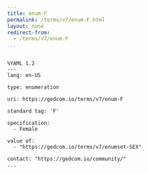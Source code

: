 ```yaml
---
title: enum-F
permalink: /terms/v7/enum-F.html
layout: none
redirect-from:
  - /terms/v7/enum-F
...
```


```

%YAML 1.2
---
lang: en-US

type: enumeration

uri: https://gedcom.io/terms/v7/enum-F

standard tag: 'F'

specification:
  - Female

value of:
  - "https://gedcom.io/terms/v7/enumset-SEX"

contact: "https://gedcom.io/community/"
...

```
